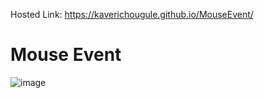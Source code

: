 Hosted Link: https://kaverichougule.github.io/MouseEvent/

# Mouse Event
![image](https://github.com/kaverichougule/MouseEvent/assets/101037685/36ac6e89-0241-40bf-98de-145e1e4fff8c)

